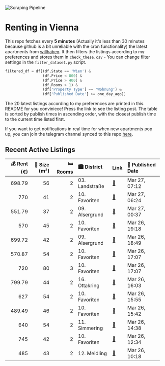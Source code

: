 ![Scraping Pipeline](https://github.com/AthomsG/renting-in-vienna/actions/workflows/run_pipeline.yml/badge.svg)


# Renting in Vienna

This repo fetches every **5 minutes** (Actually it's less than 30 minutes because github is a bit unreliable with the cron functionality) the latest apartments from [willhaben](https://www.willhaben.at/).
It then filters the listings according to my preferences and stores them in `check_these.csv` - You can change filter settings in the `filter_dataset.py` script.

```python
filtered_df = df[(df.State == 'Wien') & 
                 (df.Price < 800) &
                 (df.Price > 400) &
                 (df.Rooms > 1) &
                 (df['Property Type'] == 'Wohnung') &
                 (df['Published Date'] >= one_day_ago)]
```

The 20 latest listings according to my preferences are printed in this README for you conviniece! Press the link to see the listing post.
The table is sorted by publish times in ascending order, with the closest publish time to the current time listed first.

If you want to get notifications in real time for when new apartments pop up, you can join the telegram channel synced to this repo [here](https://t.me/+1HPAYOf5BSsyNTlk).

## Recent Active Listings

|   💰 Rent (€) |   📏 Size (m²) |   🛏️ Rooms | 🏙️ District    | Link                                                                                                                                                                                                         | 📅 Published Date   |
|-------------:|--------------:|-----------:|:---------------|:-------------------------------------------------------------------------------------------------------------------------------------------------------------------------------------------------------------|:-------------------|
|       698.79 |            56 |          2 | 03. Landstraße | [🔗](https://www.willhaben.at/iad/immobilien/d/mietwohnungen/wien/wien-1030-landstra%C3%9Fe/zwei-zentrale-zi.--ideal-f%C3%BCr-wohngemeinsch.-eb-k%C3%BC/esspl.-duschbad-sep.wc-4.liftstock%21-1799781569/)    | Mar 27, 07:12      |
|       770    |            41 |          2 | 10. Favoriten  | [🔗](https://www.willhaben.at/iad/immobilien/d/mietwohnungen/wien/wien-1100-favoriten/stilvolle-neubauwohnung-mit-top-ausstattung---sofort-verf%C3%BCgbar%21-1372283322/)                                     | Mar 27, 06:24      |
|       551.79 |            37 |          2 | 09. Alsergrund | [🔗](https://www.willhaben.at/iad/immobilien/d/mietwohnungen/wien/wien-1090-alsergrund/startwohnung-in-ruhelage-892689063/)                                                                                   | Mar 27, 00:37      |
|       570    |            45 |          2 | 10. Favoriten  | [🔗](https://www.willhaben.at/iad/immobilien/d/mietwohnungen/wien/wien-1100-favoriten/wohnung-zu-vermieten-10.-bezirk-1909590930/)                                                                            | Mar 26, 19:18      |
|       699.72 |            42 |          2 | 09. Alsergrund | [🔗](https://www.willhaben.at/iad/immobilien/d/mietwohnungen/wien/wien-1090-alsergrund/anfragen-nur-per-mail%21-keine-anrufe%21-unbefristet-in-der-seegasse%21-g%C3%BCnstige-2-zimmer-wohnung%21-1955834656/) | Mar 26, 18:49      |
|       570.87 |            54 |          2 | 10. Favoriten  | [🔗](https://www.willhaben.at/iad/immobilien/d/mietwohnungen/wien/wien-1100-favoriten/gemeinde-wohnung-vmd-28.2.25-1735732456/)                                                                               | Mar 26, 17:07      |
|       720    |            80 |          3 | 10. Favoriten  | [🔗](https://www.willhaben.at/iad/immobilien/d/mietwohnungen/wien/wien-1100-favoriten/helle-3-zimmer-genossenschafts---wohnung-%28sonnwendviertel%29-1085724902/)                                             | Mar 26, 17:07      |
|       799.79 |            44 |          2 | 16. Ottakring  | [🔗](https://www.willhaben.at/iad/immobilien/d/mietwohnungen/wien/wien-1160-ottakring/attraktive-und-sch%C3%B6ne-2-zimmer-wohnung-in-der-r%C3%B6mergasse%21-1413139309/)                                      | Mar 26, 16:03      |
|       627    |            54 |          2 | 10. Favoriten  | [🔗](https://www.willhaben.at/iad/immobilien/d/mietwohnungen/wien/wien-1100-favoriten/gemeinde-wohnung-direkt-vergabe-vormerkschein-bis-28.02.2025-835804490/)                                                | Mar 26, 15:55      |
|       489.49 |            46 |          2 | 10. Favoriten  | [🔗](https://www.willhaben.at/iad/immobilien/d/mietwohnungen/wien/wien-1100-favoriten/%28reserviert%29-direktvergabe-vmk:-28.02.2025-2-wohnr%C3%A4ume-1030986315/)                                            | Mar 26, 15:42      |
|       640    |            54 |          2 | 11. Simmering  | [🔗](https://www.willhaben.at/iad/immobilien/d/mietwohnungen/wien/wien-1110-simmering/g%C3%BCnsitge-2-zimmer-wohnung-in-simmering-1394383308/)                                                                | Mar 26, 14:38      |
|       745    |            42 |          2 | 10. Favoriten  | [🔗](https://www.willhaben.at/iad/immobilien/d/mietwohnungen/wien/wien-1100-favoriten/%2Aprovisionsfrei%2A-sch%C3%B6negeflegte-2-zimmer-wohnung---ideal-f%C3%BCr-p%C3%A4rchen-oder-singles-871791214/)        | Mar 26, 12:34      |
|       485    |            43 |          2 | 12. Meidling   | [🔗](https://www.willhaben.at/iad/immobilien/d/mietwohnungen/wien/wien-1120-meidling/gemeinde-wohnung-zur-direktvergabe-in-1120-2010902336/)                                                                  | Mar 26, 10:18      |
